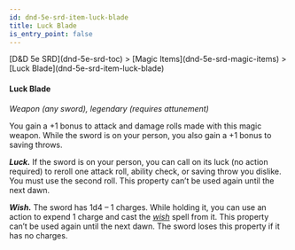 ```yaml
---
id: dnd-5e-srd-item-luck-blade
title: Luck Blade
is_entry_point: false
---
```


<breadcrumb>
[D&D 5e SRD](dnd-5e-srd-toc) >  [Magic Items](dnd-5e-srd-magic-items) > [Luck Blade](dnd-5e-srd-item-luck-blade)
</breadcrumb>

#### Luck Blade

*Weapon (any sword), legendary (requires attunement)*

You gain a +1 bonus to attack and damage rolls made with this magic weapon. While the sword is on your person, you also gain a +1 bonus to saving throws.

***Luck.*** If the sword is on your person, you can call on its luck (no action required) to reroll one attack roll, ability check, or saving throw you dislike. You must use the second roll. This property can’t be used again until the next dawn.

***Wish.*** The sword has 1d4 – 1 charges. While holding it, you can use an action to expend 1 charge and cast the [*wish*](dnd-5e-srd-spell-wish) spell from it. This property can’t be used again until the next dawn. The sword loses this property if it has no charges.


